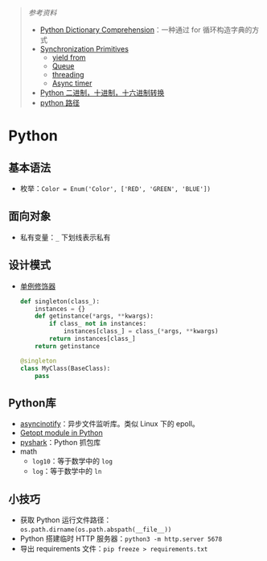 > *参考资料*
>
> - [Python Dictionary Comprehension](https://www.programiz.com/python-programming/dictionary)：一种通过 for 循环构造字典的方式
> - [Synchronization Primitives](https://docs.python.org/3/library/asyncio-sync.html)
>   - [yield from](http://simeonvisser.com/posts/python-3-using-yield-from-in-generators-part-1.html)
>   - [Queue](https://docs.python.org/3/library/queue.html)
>   - [threading](https://docs.python.org/3/library/threading.html#module-threading)
>   - [Async timer](https://stackoverflow.com/questions/45419723/python-timer-with-asyncio-coroutine)
> - [Python 二进制，十进制，十六进制转换](https://blog.csdn.net/u012063703/article/details/42609833)
> - [python 路径](https://note.nkmk.me/en/python-script-file-path/)

# Python

## 基本语法

- 枚举：`Color = Enum('Color', ['RED', 'GREEN', 'BLUE'])`



## 面向对象

- 私有变量：`_` 下划线表示私有



## 设计模式

- [单例修饰器](https://stackoverflow.com/questions/6760685/creating-a-singleton-in-python)

  ```python
  def singleton(class_):
      instances = {}
      def getinstance(*args, **kwargs):
          if class_ not in instances:
              instances[class_] = class_(*args, **kwargs)
          return instances[class_]
      return getinstance
  
  @singleton
  class MyClass(BaseClass):
      pass
  ```

  



## Python库

- [asyncinotify](./asyncinotify.md)：异步文件监听库。类似 Linux 下的 epoll。
- [Getopt module in Python](https://www.geeksforgeeks.org/getopt-module-in-python/)
- [pyshark](https://github.com/KimiNewt/pyshark)：Python 抓包库
- math
  - `log10`：等于数学中的 `log`
  - `log`：等于数学中的 `ln`




## 小技巧

- 获取 Python 运行文件路径：`os.path.dirname(os.path.abspath(__file__))`
- Python 搭建临时 HTTP 服务器：`python3 -m http.server 5678`
- 导出 requirements 文件：`pip freeze > requirements.txt`



